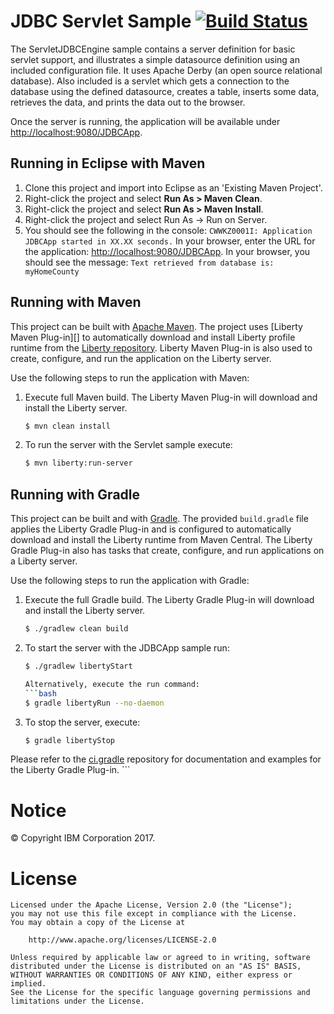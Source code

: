 JDBC Servlet Sample [![Build Status](https://travis-ci.org/WASdev/sample.servlet.jdbc.svg?branch=master)](https://travis-ci.org/WASdev/sample.servlet.jdbc)
==============

The ServletJDBCEngine sample contains a server definition for basic servlet support, and illustrates a simple datasource definition using an included configuration file. It uses Apache Derby (an open source relational database). Also included is a servlet which gets a connection to the database using the defined datasource, creates a table, inserts some data, retrieves the data, and prints the data out to the browser.

Once the server is running, the application will be available under [http://localhost:9080/JDBCApp](http://localhost:9080/JDBCApp).

## Running in Eclipse with Maven

1. Clone this project and import into Eclipse as an 'Existing Maven Project'.
2. Right-click the project and select **Run As > Maven Clean**.
3. Right-click the project and select **Run As > Maven Install**.
4. Right-click the project and select Run As -> Run on Server.
5. You should see the following in the console:
   `CWWKZ0001I: Application JDBCApp started in XX.XX seconds.`
    In your browser, enter the URL for the application: [http://localhost:9080/JDBCApp](http://localhost:9080/JDBCApp).
    In your browser, you should see the message:
    `Text retrieved from database is: myHomeCounty`

## Running with Maven

This project can be built with [Apache Maven](http://maven.apache.org/). The project uses [Liberty Maven Plug-in][] to automatically download and install Liberty profile runtime from the [Liberty repository](https://developer.ibm.com/wasdev/downloads/). Liberty Maven Plug-in is also used to create, configure, and run the application on the Liberty server. 

Use the following steps to run the application with Maven:

1. Execute full Maven build. The Liberty Maven Plug-in will download and install the Liberty server.
    ```bash
    $ mvn clean install
    ```

2. To run the server with the Servlet sample execute:
    ```bash
    $ mvn liberty:run-server
    ```

## Running with Gradle

This project can be built and with [Gradle](http://gradle.org/). The provided `build.gradle` file applies the Liberty Gradle Plug-in and is configured to automatically download and install the Liberty runtime from Maven Central. The Liberty Gradle Plug-in also has tasks that create, configure, and run applications on a Liberty server.

Use the following steps to run the application with Gradle:

1. Execute the full Gradle build. The Liberty Gradle Plug-in will download and install the Liberty server.
    ```bash
    $ ./gradlew clean build
    ```

2. To start the server with the JDBCApp sample run:
    ```bash
    $ ./gradlew libertyStart

    Alternatively, execute the run command:
    ```bash
    $ gradle libertyRun --no-daemon
    ```

3. To stop the server, execute:
    ```bash
    $ gradle libertyStop
    ```  

Please refer to the [ci.gradle](http://github.com/WASDev/ci.gradle) repository for documentation and examples for the Liberty Gradle Plug-in.
    ```

# Notice

© Copyright IBM Corporation 2017.

# License

```text
Licensed under the Apache License, Version 2.0 (the "License");
you may not use this file except in compliance with the License.
You may obtain a copy of the License at

    http://www.apache.org/licenses/LICENSE-2.0

Unless required by applicable law or agreed to in writing, software
distributed under the License is distributed on an "AS IS" BASIS,
WITHOUT WARRANTIES OR CONDITIONS OF ANY KIND, either express or implied.
See the License for the specific language governing permissions and
limitations under the License.
````

